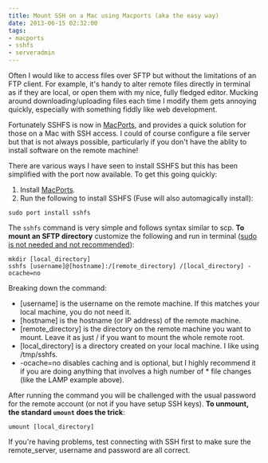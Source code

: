 ```yaml
---
title: Mount SSH on a Mac using Macports (aka the easy way)
date: 2013-06-15 02:32:00
tags:
- macports
- sshfs
- serveradmin
---
```

Often I would like to access files over SFTP but without the limitations of an FTP client. For example, it's handy to alter remote files directly in terminal as if they are local, or open them with my nice, fully fledged editor. Mucking around downloading/uploading files each time I modify them gets annoying quickly, especially with something fiddly like web development.

Fortunately SSHFS is now in [MacPorts](http://www.macports.org), and provides a quick solution for those on a Mac with SSH access. I could of course configure a file server but that is not always possible, particularly if you don't have the ablity to install software on the remote machine!

<!-- more -->

There are various ways I have seen to install SSHFS but this has been simplified with the port now available. To get this going quickly:

1. Install [MacPorts](http://www.macports.org).
2. Run the following to install SSHFS (Fuse will also automagically install):
```
sudo port install sshfs
```
The `sshfs` command is very simple and follows syntax similar to scp. **To mount an SFTP directory** customize the following and run in terminal ([sudo is not needed and not recommended](http://fuse.sourceforge.net/sshfs.html)):
```
mkdir [local_directory]
sshfs [username]@[hostname]:/[remote_directory] /[local_directory] -ocache=no
```


Breaking down the command:

* [username] is the username on the remote machine. If this matches your local machine, you do not need it.
* [hostname] is the hostname (or IP address) of the remote machine.
* [remote_directory] is the directory on the remote machine you want to mount. Leave it as just / if you want to mount the whole remote root.
* [local_directory] is a directory created on your local machine. I like using /tmp/sshfs.
* -ocache=no disables caching and is optional, but I highly recommend it if you are doing anything that involves a high number of * file changes (like the LAMP example above).

After running the command you will be challenged with the usual password for the remote account (or not if you have setup SSH keys). **To unmount, the standard `umount` does the trick**:
```
umount [local_directory]
```
If you're having problems, test connecting with SSH first to make sure the remote_server, username and password are all correct.